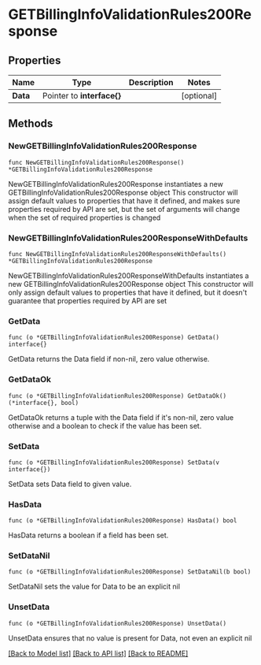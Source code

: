 # GETBillingInfoValidationRules200Response

## Properties

Name | Type | Description | Notes
------------ | ------------- | ------------- | -------------
**Data** | Pointer to **interface{}** |  | [optional] 

## Methods

### NewGETBillingInfoValidationRules200Response

`func NewGETBillingInfoValidationRules200Response() *GETBillingInfoValidationRules200Response`

NewGETBillingInfoValidationRules200Response instantiates a new GETBillingInfoValidationRules200Response object
This constructor will assign default values to properties that have it defined,
and makes sure properties required by API are set, but the set of arguments
will change when the set of required properties is changed

### NewGETBillingInfoValidationRules200ResponseWithDefaults

`func NewGETBillingInfoValidationRules200ResponseWithDefaults() *GETBillingInfoValidationRules200Response`

NewGETBillingInfoValidationRules200ResponseWithDefaults instantiates a new GETBillingInfoValidationRules200Response object
This constructor will only assign default values to properties that have it defined,
but it doesn't guarantee that properties required by API are set

### GetData

`func (o *GETBillingInfoValidationRules200Response) GetData() interface{}`

GetData returns the Data field if non-nil, zero value otherwise.

### GetDataOk

`func (o *GETBillingInfoValidationRules200Response) GetDataOk() (*interface{}, bool)`

GetDataOk returns a tuple with the Data field if it's non-nil, zero value otherwise
and a boolean to check if the value has been set.

### SetData

`func (o *GETBillingInfoValidationRules200Response) SetData(v interface{})`

SetData sets Data field to given value.

### HasData

`func (o *GETBillingInfoValidationRules200Response) HasData() bool`

HasData returns a boolean if a field has been set.

### SetDataNil

`func (o *GETBillingInfoValidationRules200Response) SetDataNil(b bool)`

 SetDataNil sets the value for Data to be an explicit nil

### UnsetData
`func (o *GETBillingInfoValidationRules200Response) UnsetData()`

UnsetData ensures that no value is present for Data, not even an explicit nil

[[Back to Model list]](../README.md#documentation-for-models) [[Back to API list]](../README.md#documentation-for-api-endpoints) [[Back to README]](../README.md)


